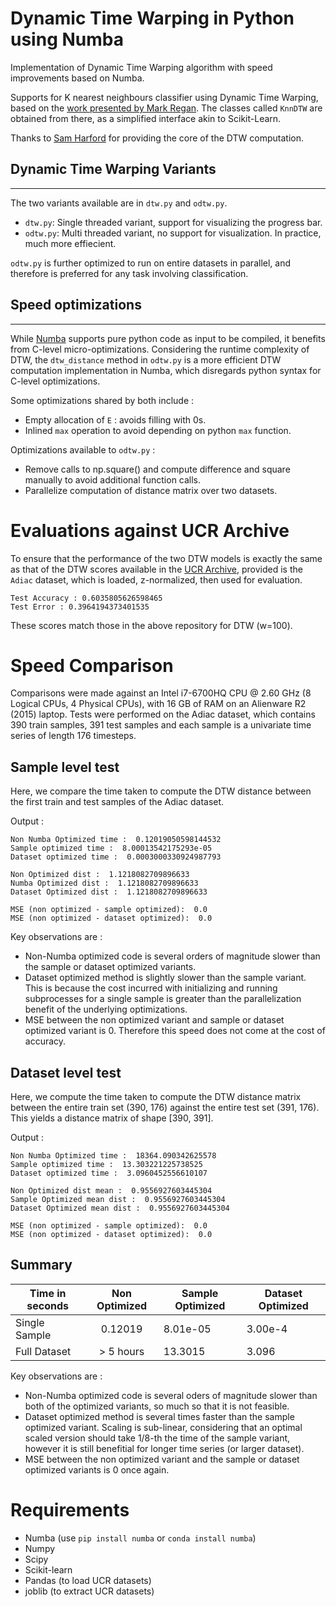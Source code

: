 # Dynamic Time Warping in Python using Numba

Implementation of Dynamic Time Warping algorithm with speed improvements based on Numba.

Supports for K nearest neighbours classifier using Dynamic Time Warping, based on the [work presented by Mark Regan](https://github.com/markdregan/K-Nearest-Neighbors-with-Dynamic-Time-Warping). The classes called `KnnDTW` are obtained from there, as a simplified interface akin to Scikit-Learn.

Thanks to [Sam Harford](https://github.com/sharford5) for providing the core of the DTW computation.


## Dynamic Time Warping Variants
-----
The two variants available are in `dtw.py` and `odtw.py`.

- `dtw.py`: Single threaded variant, support for visualizing the progress bar.
- `odtw.py`: Multi threaded variant, no support for visualization. In practice, much more effiecient.

`odtw.py` is further optimized to run on entire datasets in parallel, and therefore is preferred for any task involving classification.

## Speed optimizations
-----
While [Numba](http://numba.pydata.org/) supports pure python code as input to be compiled, it benefits from C-level micro-optimizations. Considering the runtime complexity of DTW, the `dtw_distance` method in `odtw.py` is a more efficient DTW computation implementation in Numba, which disregards python syntax for C-level optimizations.

Some optimizations shared by both include : 

- Empty allocation of `E` : avoids filling with 0s.
- Inlined `max` operation to avoid depending on python `max` function.

Optimizations available to `odtw.py` : 

- Remove calls to np.square() and compute difference and square manually to avoid additional function calls.
- Parallelize computation of distance matrix over two datasets.

# Evaluations against UCR Archive
To ensure that the performance of the two DTW models is exactly the same as that of the DTW scores available in the [UCR Archive](https://www.cs.ucr.edu/~eamonn/time_series_data_2018/), provided is the `Adiac` dataset, which is loaded, z-normalized, then used for evaluation.

```
Test Accuracy : 0.6035805626598465
Test Error : 0.3964194373401535
```

These scores match those in the above repository for DTW (w=100).

# Speed Comparison
Comparisons were made against an Intel i7-6700HQ CPU @ 2.60 GHz (8 Logical CPUs, 4 Physical CPUs), with 16 GB of RAM on an Alienware R2 (2015) laptop. Tests were performed on the Adiac dataset, which contains 390 train samples, 391 test samples and each sample is a univariate time series of length 176 timesteps.

## Sample level test
Here, we compare the time taken to compute the DTW distance between the first train and test samples of the Adiac dataset. 

Output : 
```
Non Numba Optimized time :  0.12019050598144532
Sample optimized time :  8.00013542175293e-05
Dataset optimized time :  0.0003000330924987793

Non Optimized dist :  1.1218082709896633
Numba Optimized dist :  1.1218082709896633
Dataset Optimized dist :  1.1218082709896633

MSE (non optimized - sample optimized):  0.0
MSE (non optimized - dataset optimized):  0.0
```

Key observations are : 

- Non-Numba optimized code is several orders of magnitude slower than the sample or dataset optimized variants.
- Dataset optimized method is slightly slower than the sample variant. This is because the cost incurred with initializing and running subprocesses for a single sample is greater than the parallelization benefit of the underlying optimizations.
- MSE between the non optimized variant and sample or dataset optimized variant is 0. Therefore this speed does not come at the cost of accuracy.

## Dataset level test
Here, we compute the time taken to compute the DTW distance matrix between the entire train set (390, 176) against the entire test set (391, 176). This yields a distance matrix of shape [390, 391].

Output : 
```
Non Numba Optimized time :  18364.090342625578
Sample optimized time :  13.303221225738525
Dataset optimized time :  3.0960452556610107

Non Optimized dist mean :  0.9556927603445304
Sample Optimized mean dist :  0.9556927603445304
Dataset Optimized mean dist :  0.9556927603445304

MSE (non optimized - sample optimized):  0.0
MSE (non optimized - dataset optimized):  0.0
```

## Summary

| Time in seconds | Non Optimized | Sample Optimized | Dataset Optimized |
|-----------------|:-------------:|------------------|-------------------|
| Single Sample   | 0.12019       | 8.01e-05         | 3.00e-4           |
| Full Dataset    | > 5 hours     | 13.3015          | 3.096             |

Key observations are : 

- Non-Numba optimized code is several oders of magnitude slower than both of the optimized variants, so much so that it is not feasible.
- Dataset optimized method is several times faster than the sample optimized variant. Scaling is sub-linear, considering that an optimal scaled version should take 1/8-th the time of the sample variant, however it is still benefitial for longer time series (or larger dataset).
- MSE between the non optimized variant and the sample or dataset optimized variants is 0 once again.

# Requirements

- Numba (use `pip install numba` or `conda install numba`)
- Numpy
- Scipy
- Scikit-learn
- Pandas (to load UCR datasets)
- joblib (to extract UCR datasets)
